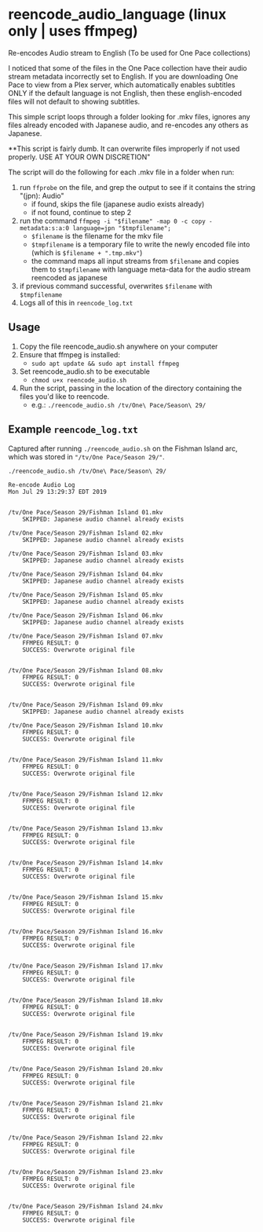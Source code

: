 # reencode_audio_language (linux only | uses ffmpeg)
Re-encodes Audio stream to English (To be used for One Pace collections)

I noticed that some of the files in the One Pace collection have their audio stream metadata incorrectly set to English. If you are downloading One Pace to view from a Plex server, which automatically enables subtitles ONLY if the default language is not English, then these english-encoded files will not default to showing subtitles.

This simple script loops through a folder looking for .mkv files, ignores any files already encoded with Japanese audio, and re-encodes any others as Japanese.

**This script is fairly dumb. It can overwrite files improperly if not used properly. USE AT YOUR OWN DISCRETION"

The script will do the following for each .mkv file in a folder when run:

1. run `ffprobe` on the file, and grep the output to see if it contains the string "(jpn): Audio"
    * if found, skips the file (japanese audio exists already)
    * if not found, continue to step 2
2. run the command `ffmpeg -i "$filename" -map 0 -c copy -metadata:s:a:0 language=jpn "$tmpfilename";`
    * `$filename` is the filename for the mkv file
    * `$tmpfilename` is a temporary file to write the newly encoded file into (which is `$filename + ".tmp.mkv"`)
    * the command maps all input streams from `$filename` and copies them to `$tmpfilename` with language meta-data for the audio stream reencoded as japanese
3. if previous command successful, overwrites `$filename` with `$tmpfilename`
4. Logs all of this in `reencode_log.txt`

## Usage

1. Copy the file reencode_audio.sh anywhere on your computer
2. Ensure that ffmpeg is installed:
    * `sudo apt update && sudo apt install ffmpeg`
3. Set reencode_audio.sh to be executable
    * `chmod u+x reencode_audio.sh`
4. Run the script, passing in the location of the directory containing the files you'd like to reencode.
    * e.g.: `./reencode_audio.sh /tv/One\ Pace/Season\ 29/`
    

## Example `reencode_log.txt`

Captured after running `./reencode_audio.sh` on the Fishman Island arc, which was stored in `"/tv/One Pace/Season 29/"`.

`./reencode_audio.sh /tv/One\ Pace/Season\ 29/`

```
Re-encode Audio Log
Mon Jul 29 13:29:37 EDT 2019


/tv/One Pace/Season 29/Fishman Island 01.mkv
	SKIPPED: Japanese audio channel already exists

/tv/One Pace/Season 29/Fishman Island 02.mkv
	SKIPPED: Japanese audio channel already exists

/tv/One Pace/Season 29/Fishman Island 03.mkv
	SKIPPED: Japanese audio channel already exists

/tv/One Pace/Season 29/Fishman Island 04.mkv
	SKIPPED: Japanese audio channel already exists

/tv/One Pace/Season 29/Fishman Island 05.mkv
	SKIPPED: Japanese audio channel already exists

/tv/One Pace/Season 29/Fishman Island 06.mkv
	SKIPPED: Japanese audio channel already exists

/tv/One Pace/Season 29/Fishman Island 07.mkv
	FFMPEG RESULT: 0
	SUCCESS: Overwrote original file


/tv/One Pace/Season 29/Fishman Island 08.mkv
	FFMPEG RESULT: 0
	SUCCESS: Overwrote original file


/tv/One Pace/Season 29/Fishman Island 09.mkv
	SKIPPED: Japanese audio channel already exists

/tv/One Pace/Season 29/Fishman Island 10.mkv
	FFMPEG RESULT: 0
	SUCCESS: Overwrote original file


/tv/One Pace/Season 29/Fishman Island 11.mkv
	FFMPEG RESULT: 0
	SUCCESS: Overwrote original file


/tv/One Pace/Season 29/Fishman Island 12.mkv
	FFMPEG RESULT: 0
	SUCCESS: Overwrote original file


/tv/One Pace/Season 29/Fishman Island 13.mkv
	FFMPEG RESULT: 0
	SUCCESS: Overwrote original file


/tv/One Pace/Season 29/Fishman Island 14.mkv
	FFMPEG RESULT: 0
	SUCCESS: Overwrote original file


/tv/One Pace/Season 29/Fishman Island 15.mkv
	FFMPEG RESULT: 0
	SUCCESS: Overwrote original file


/tv/One Pace/Season 29/Fishman Island 16.mkv
	FFMPEG RESULT: 0
	SUCCESS: Overwrote original file


/tv/One Pace/Season 29/Fishman Island 17.mkv
	FFMPEG RESULT: 0
	SUCCESS: Overwrote original file


/tv/One Pace/Season 29/Fishman Island 18.mkv
	FFMPEG RESULT: 0
	SUCCESS: Overwrote original file


/tv/One Pace/Season 29/Fishman Island 19.mkv
	FFMPEG RESULT: 0
	SUCCESS: Overwrote original file


/tv/One Pace/Season 29/Fishman Island 20.mkv
	FFMPEG RESULT: 0
	SUCCESS: Overwrote original file


/tv/One Pace/Season 29/Fishman Island 21.mkv
	FFMPEG RESULT: 0
	SUCCESS: Overwrote original file


/tv/One Pace/Season 29/Fishman Island 22.mkv
	FFMPEG RESULT: 0
	SUCCESS: Overwrote original file


/tv/One Pace/Season 29/Fishman Island 23.mkv
	FFMPEG RESULT: 0
	SUCCESS: Overwrote original file


/tv/One Pace/Season 29/Fishman Island 24.mkv
	FFMPEG RESULT: 0
	SUCCESS: Overwrote original file
```
